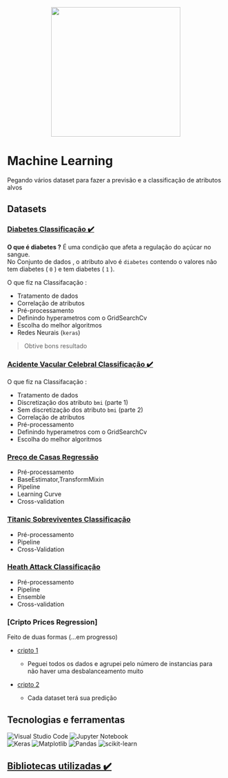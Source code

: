 <div align=center>
    <img src="https://images.pexels.com/photos/4578660/pexels-photo-4578660.jpeg?auto=compress&cs=tinysrgb&w=1260&h=750&dpr=1" height=300 />
</div>


# Machine Learning 
Pegando vários dataset para fazer a previsão e a classificação de atributos alvos 

## Datasets

### [Diabetes Classificação ✔️](DiabetesPred-Clas.ipynb)

__O que é diabetes ?__ É uma condição que afeta a regulação do açúcar no sangue. \
No Conjunto de dados , o atributo alvo é `diabetes` contendo o valores não tem diabetes ( `0` ) e  tem diabetes ( `1` ).

O que fiz na Classifacação :
* Tratamento de dados
* Correlação de atributos
* Pré-processamento 
* Definindo hyperametros com o GridSearchCv
* Escolha do melhor algoritmos
* Redes Neurais (`keras`)
> Obtive bons resultado

### [Acidente Vacular Celebral Classificação ✔️](StrokePred-Clas.ipynb)
O que fiz na Classifacação :
* Tratamento de dados
* Discretização dos atributo `bmi`     (parte 1)
* Sem discretização dos atributo `bmi` (parte 2)
* Correlação de atributos
* Pré-processamento 
* Definindo hyperametros com o GridSearchCv
* Escolha do melhor algoritmos

### [Preço de Casas Regressão](HousePricePred-Reg.ipynb)
* Pré-processamento 
* BaseEstimator,TransformMixin
* Pipeline
* Learning Curve
* Cross-validation


### [Titanic Sobreviventes Classificação](TitanicPred-Clas.ipynb)
* Pré-processamento
* Pipeline
* Cross-Validation 

### [Heath Attack Classificação](HousePricePred-Reg.ipynb)
* Pré-processamento
* Pipeline
* Ensemble
* Cross-validation

### [Cripto Prices Regression]
Feito de duas formas (...em progresso)
* [cripto 1](src/CryptoPrices1.ipynb)
    * Peguei todos os dados e agrupei pelo número de instancias para não haver uma desbalanceamento muito 

* [cripto 2](src/CryptoPrices2.ipynb) 
    * Cada dataset terá sua predição


## Tecnologias e ferramentas
![Visual Studio Code](https://img.shields.io/badge/Visual%20Studio%20Code-0078d7.svg?style=for-the-badge&logo=visual-studio-code&logoColor=white)
![Jupyter Notebook](https://img.shields.io/badge/jupyter-%23FA0F00.svg?style=for-the-badge&logo=jupyter&logoColor=white)\
![Keras](https://img.shields.io/badge/Keras-%23D00000.svg?style=for-the-badge&logo=Keras&logoColor=white)
![Matplotlib](https://img.shields.io/badge/Matplotlib-%23ffffff.svg?style=for-the-badge&logo=Matplotlib&logoColor=black)
![Pandas](https://img.shields.io/badge/pandas-%23150458.svg?style=for-the-badge&logo=pandas&logoColor=white)
![scikit-learn](https://img.shields.io/badge/scikit--learn-%23F7931E.svg?style=for-the-badge&logo=scikit-learn&logoColor=white)



## [Bibliotecas utilizadas ✔️](libs/requeriments.txt)



